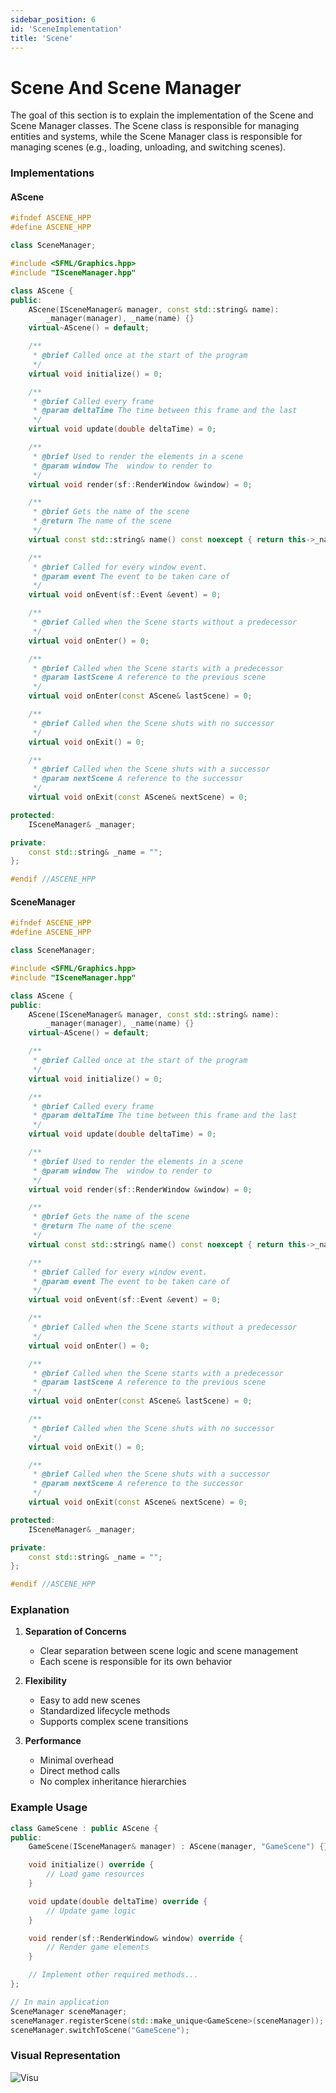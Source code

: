 ```yaml
---
sidebar_position: 6
id: 'SceneImplementation'
title: 'Scene'
---
```


# Scene And Scene Manager

The goal of this section is to explain the implementation of the Scene and Scene Manager classes. The Scene class is responsible for managing entities and systems, while the Scene Manager class is responsible for managing scenes (e.g., loading, unloading, and switching scenes).

### Implementations

#### AScene

```cpp
#ifndef ASCENE_HPP
#define ASCENE_HPP

class SceneManager;

#include <SFML/Graphics.hpp>
#include "ISceneManager.hpp"

class AScene {
public:
    AScene(ISceneManager& manager, const std::string& name):
        _manager(manager), _name(name) {}
    virtual~AScene() = default;

    /**
     * @brief Called once at the start of the program
     */
    virtual void initialize() = 0;

    /**
     * @brief Called every frame
     * @param deltaTime The time between this frame and the last
     */
    virtual void update(double deltaTime) = 0;

    /**
     * @brief Used to render the elements in a scene
     * @param window The  window to render to
     */
    virtual void render(sf::RenderWindow &window) = 0;

    /**
     * @brief Gets the name of the scene
     * @return The name of the scene
     */
    virtual const std::string& name() const noexcept { return this->_name; }

    /**
     * @brief Called for every window event.
     * @param event The event to be taken care of
     */
    virtual void onEvent(sf::Event &event) = 0;

    /**
     * @brief Called when the Scene starts without a predecessor
     */
    virtual void onEnter() = 0;

    /**
     * @brief Called when the Scene starts with a predecessor
     * @param lastScene A reference to the previous scene
     */
    virtual void onEnter(const AScene& lastScene) = 0;

    /**
     * @brief Called when the Scene shuts with no successor
     */
    virtual void onExit() = 0;

    /**
     * @brief Called when the Scene shuts with a successor
     * @param nextScene A reference to the successor
     */
    virtual void onExit(const AScene& nextScene) = 0;

protected:
    ISceneManager& _manager;

private:
    const std::string& _name = "";
};

#endif //ASCENE_HPP
```

#### SceneManager

```cpp
#ifndef ASCENE_HPP
#define ASCENE_HPP

class SceneManager;

#include <SFML/Graphics.hpp>
#include "ISceneManager.hpp"

class AScene {
public:
    AScene(ISceneManager& manager, const std::string& name):
        _manager(manager), _name(name) {}
    virtual~AScene() = default;

    /**
     * @brief Called once at the start of the program
     */
    virtual void initialize() = 0;

    /**
     * @brief Called every frame
     * @param deltaTime The time between this frame and the last
     */
    virtual void update(double deltaTime) = 0;

    /**
     * @brief Used to render the elements in a scene
     * @param window The  window to render to
     */
    virtual void render(sf::RenderWindow &window) = 0;

    /**
     * @brief Gets the name of the scene
     * @return The name of the scene
     */
    virtual const std::string& name() const noexcept { return this->_name; }

    /**
     * @brief Called for every window event.
     * @param event The event to be taken care of
     */
    virtual void onEvent(sf::Event &event) = 0;

    /**
     * @brief Called when the Scene starts without a predecessor
     */
    virtual void onEnter() = 0;

    /**
     * @brief Called when the Scene starts with a predecessor
     * @param lastScene A reference to the previous scene
     */
    virtual void onEnter(const AScene& lastScene) = 0;

    /**
     * @brief Called when the Scene shuts with no successor
     */
    virtual void onExit() = 0;

    /**
     * @brief Called when the Scene shuts with a successor
     * @param nextScene A reference to the successor
     */
    virtual void onExit(const AScene& nextScene) = 0;

protected:
    ISceneManager& _manager;

private:
    const std::string& _name = "";
};

#endif //ASCENE_HPP
```

### Explanation

1. **Separation of Concerns**
   - Clear separation between scene logic and scene management
   - Each scene is responsible for its own behavior

2. **Flexibility**
   - Easy to add new scenes
   - Standardized lifecycle methods
   - Supports complex scene transitions

3. **Performance**
   - Minimal overhead
   - Direct method calls
   - No complex inheritance hierarchies

### Example Usage

```cpp
class GameScene : public AScene {
public:
    GameScene(ISceneManager& manager) : AScene(manager, "GameScene") {}

    void initialize() override {
        // Load game resources
    }

    void update(double deltaTime) override {
        // Update game logic
    }

    void render(sf::RenderWindow& window) override {
        // Render game elements
    }

    // Implement other required methods...
};

// In main application
SceneManager sceneManager;
sceneManager.registerScene(std::make_unique<GameScene>(sceneManager));
sceneManager.switchToScene("GameScene");
```

### Visual Representation

![Visu](../../../static/SceneManager.drawio.svg)